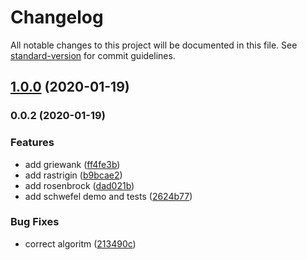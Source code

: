 # Changelog

All notable changes to this project will be documented in this file. See [standard-version](https://github.com/conventional-changelog/standard-version) for commit guidelines.

## [1.0.0](https://github.com/Krivega/swarm-intelligence/compare/v0.0.2...v1.0.0) (2020-01-19)

### 0.0.2 (2020-01-19)

### Features

- add griewank ([ff4fe3b](https://github.com/Krivega/swarm-intelligence/commit/ff4fe3bc6409ee37c901395fae1a22238ce12543))
- add rastrigin ([b9bcae2](https://github.com/Krivega/swarm-intelligence/commit/b9bcae2df1db972e066228d42614490ddc1e34e2))
- add rosenbrock ([dad021b](https://github.com/Krivega/swarm-intelligence/commit/dad021b738a78920dd9a6024a74e262b107ec460))
- add schwefel demo and tests ([2624b77](https://github.com/Krivega/swarm-intelligence/commit/2624b77b14d11ebad48a79702ccbe8ab2909ed64))

### Bug Fixes

- correct algoritm ([213490c](https://github.com/Krivega/swarm-intelligence/commit/213490c4a03c06f17460096df7a4d02aa6694333))
